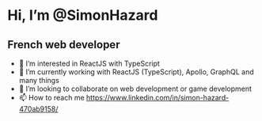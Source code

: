 # Hi, I’m @SimonHazard

## French web developer 

- 👀 I’m interested in ReactJS with TypeScript
- 🌱 I’m currently working with ReactJS (TypeScript), Apollo, GraphQL and many things
- 💞️ I’m looking to collaborate on web development or game development
- 📫 How to reach me https://www.linkedin.com/in/simon-hazard-470ab9158/

<!---
SimonHazard/SimonHazard is a ✨ special ✨ repository because its `README.md` (this file) appears on your GitHub profile.
You can click the Preview link to take a look at your changes.
--->
